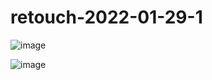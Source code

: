 # retouch-2022-01-29-1

![image](https://user-images.githubusercontent.com/1501327/151654310-47164831-1846-4cc6-a4a6-8bc2e1aebfa5.png)

![image](https://user-images.githubusercontent.com/1501327/151654334-64adea3c-0c96-4e37-87a7-a452e5ed1a21.png)
